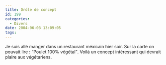 ```yaml
---
title: Drôle de concept
id: 199
categories:
  - Divers
date: 2004-06-03 13:09:05
tags:
---
```


Je suis allé manger dans un restaurant méxicain hier soir. Sur la carte on pouvait lire&nbsp;: <q>Poulet 100% végétal</q>. Voilà un concept intéressant qui devrait plaire aux végétariens.